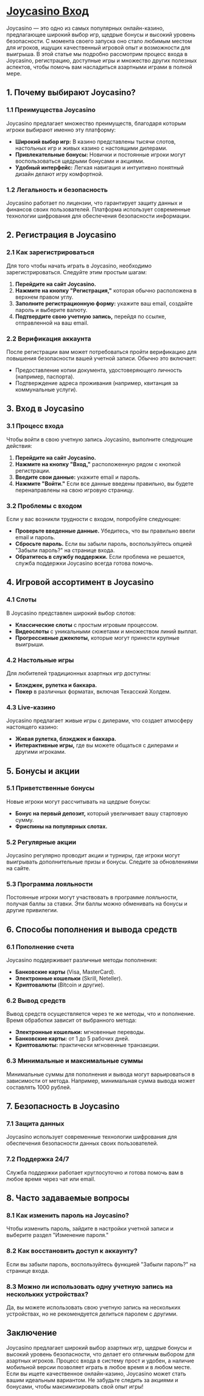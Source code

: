 # [Joycasino Вход](https://rpc30.call2me.pro/?/ru/registration?apkpop=0\&partner=p24970p3289525p8e5d)

Joycasino — это одно из самых популярных онлайн-казино, предлагающее широкий выбор игр, щедрые бонусы и высокий уровень безопасности. С момента своего запуска оно стало любимым местом для игроков, ищущих качественный игровой опыт и возможности для выигрыша. В этой статье мы подробно рассмотрим процесс входа в Joycasino, регистрацию, доступные игры и множество других полезных аспектов, чтобы помочь вам насладиться азартными играми в полной мере.

## 1. Почему выбирают Joycasino?

### 1.1 Преимущества Joycasino

Joycasino предлагает множество преимуществ, благодаря которым игроки выбирают именно эту платформу:

* **Широкий выбор игр:** В казино представлены тысячи слотов, настольных игр и живых казино с настоящими дилерами.
* **Привлекательные бонусы:** Новички и постоянные игроки могут воспользоваться щедрыми бонусами и акциями.
* **Удобный интерфейс:** Легкая навигация и интуитивно понятный дизайн делают игру комфортной.

### 1.2 Легальность и безопасность

Joycasino работает по лицензии, что гарантирует защиту данных и финансов своих пользователей. Платформа использует современные технологии шифрования для обеспечения безопасности информации.

## 2. Регистрация в Joycasino

### 2.1 Как зарегистрироваться

Для того чтобы начать играть в Joycasino, необходимо зарегистрироваться. Следуйте этим простым шагам:

1. **Перейдите на сайт Joycasino.**
2. **Нажмите на кнопку "Регистрация,"** которая обычно расположена в верхнем правом углу.
3. **Заполните регистрационную форму:** укажите ваш email, создайте пароль и выберите валюту.
4. **Подтвердите свою учетную запись,** перейдя по ссылке, отправленной на ваш email.

### 2.2 Верификация аккаунта

После регистрации вам может потребоваться пройти верификацию для повышения безопасности вашей учетной записи. Обычно это включает:

* Предоставление копии документа, удостоверяющего личность (например, паспорта).
* Подтверждение адреса проживания (например, квитанция за коммунальные услуги).

## 3. Вход в Joycasino

### 3.1 Процесс входа

Чтобы войти в свою учетную запись Joycasino, выполните следующие действия:

1. **Перейдите на сайт Joycasino.**
2. **Нажмите на кнопку "Вход,"** расположенную рядом с кнопкой регистрации.
3. **Введите свои данные:** укажите email и пароль.
4. **Нажмите "Войти."** Если все данные введены правильно, вы будете перенаправлены на свою игровую страницу.

### 3.2 Проблемы с входом

Если у вас возникли трудности с входом, попробуйте следующее:

* **Проверьте введенные данные.** Убедитесь, что вы правильно ввели email и пароль.
* **Сбросьте пароль.** Если вы забыли пароль, воспользуйтесь опцией "Забыли пароль?" на странице входа.
* **Обратитесь в службу поддержки.** Если проблема не решается, служба поддержки Joycasino всегда готова помочь.

## 4. Игровой ассортимент в Joycasino

### 4.1 Слоты

В Joycasino представлен широкий выбор слотов:

* **Классические слоты** с простым игровым процессом.
* **Видеослоты** с уникальными сюжетами и множеством линий выплат.
* **Прогрессивные джекпоты,** которые могут принести крупные выигрыши.

### 4.2 Настольные игры

Для любителей традиционных азартных игр доступны:

* **Блэкджек, рулетка и баккара.**
* **Покер** в различных форматах, включая Техасский Холдем.

### 4.3 Live-казино

Joycasino предлагает живые игры с дилерами, что создает атмосферу настоящего казино:

* **Живая рулетка, блэкджек и баккара.**
* **Интерактивные игры,** где вы можете общаться с дилерами и другими игроками.

## 5. Бонусы и акции

### 5.1 Приветственные бонусы

Новые игроки могут рассчитывать на щедрые бонусы:

* **Бонус на первый депозит,** который увеличивает вашу стартовую сумму.
* **Фриспины на популярных слотах.**

### 5.2 Регулярные акции

Joycasino регулярно проводит акции и турниры, где игроки могут выигрывать дополнительные призы и бонусы. Следите за обновлениями на сайте.

### 5.3 Программа лояльности

Постоянные игроки могут участвовать в программе лояльности, получая баллы за ставки. Эти баллы можно обменивать на бонусы и другие привилегии.

## 6. Способы пополнения и вывода средств

### 6.1 Пополнение счета

Joycasino поддерживает различные методы пополнения:

* **Банковские карты** (Visa, MasterCard).
* **Электронные кошельки** (Skrill, Neteller).
* **Криптовалюты** (Bitcoin и другие).

### 6.2 Вывод средств

Вывод средств осуществляется через те же методы, что и пополнение. Время обработки зависит от выбранного метода:

* **Электронные кошельки:** мгновенные переводы.
* **Банковские карты:** от 1 до 5 рабочих дней.
* **Криптовалюты:** практически мгновенные транзакции.

### 6.3 Минимальные и максимальные суммы

Минимальные суммы для пополнения и вывода могут варьироваться в зависимости от метода. Например, минимальная сумма вывода может составлять 1000 рублей.

## 7. Безопасность в Joycasino

### 7.1 Защита данных

Joycasino использует современные технологии шифрования для обеспечения безопасности данных своих пользователей.

### 7.2 Поддержка 24/7

Служба поддержки работает круглосуточно и готова помочь вам в любое время через чат или email.

## 8. Часто задаваемые вопросы

### 8.1 Как изменить пароль на Joycasino?

Чтобы изменить пароль, зайдите в настройки учетной записи и выберите раздел "Изменение пароля."

### 8.2 Как восстановить доступ к аккаунту?

Если вы забыли пароль, воспользуйтесь функцией "Забыли пароль?" на странице входа.

### 8.3 Можно ли использовать одну учетную запись на нескольких устройствах?

Да, вы можете использовать свою учетную запись на нескольких устройствах, но не рекомендуется делиться паролем с другими.

## Заключение

Joycasino предлагает широкий выбор азартных игр, щедрые бонусы и высокий уровень безопасности, что делает его отличным выбором для азартных игроков. Процесс входа в систему прост и удобен, а наличие мобильной версии позволяет играть в любое время и в любом месте. Если вы ищете качественное онлайн-казино, Joycasino может стать вашим идеальным вариантом. Не забудьте следить за акциями и бонусами, чтобы максимизировать свой опыт игры!
